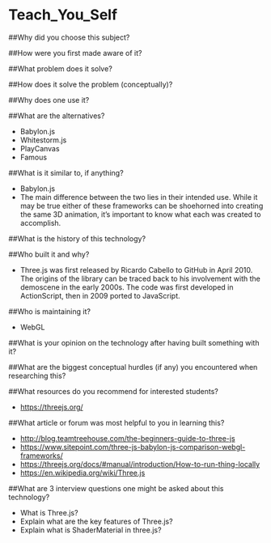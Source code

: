 # Teach_You_Self

##Why did you choose this subject?



##How were you first made aware of it?



##What problem does it solve?



##How does it solve the problem (conceptually)?



##Why does one use it?



##What are the alternatives?

- Babylon.js
- Whitestorm.js
- PlayCanvas
- Famous

##What is it similar to, if anything?

- Babylon.js
- The main difference between the two lies in their intended use. While it may be true either of these frameworks can be shoehorned into creating the same 3D animation, it’s important to know what each was created to accomplish.

##What is the history of this technology?



##Who built it and why?

- Three.js was first released by Ricardo Cabello to GitHub in April 2010. The origins of the library can be traced back to his involvement with the demoscene in the early 2000s. The code was first developed in ActionScript, then in 2009 ported to JavaScript.

##Who is maintaining it?

- WebGL

##What is your opinion on the technology after having built something with it?



##What are the biggest conceptual hurdles (if any) you encountered when researching this?



##What resources do you recommend for interested students?

- https://threejs.org/


##What article or forum was most helpful to you in learning this?

- http://blog.teamtreehouse.com/the-beginners-guide-to-three-js
- https://www.sitepoint.com/three-js-babylon-js-comparison-webgl-frameworks/
- https://threejs.org/docs/#manual/introduction/How-to-run-thing-locally
- https://en.wikipedia.org/wiki/Three.js

##What are 3 interview questions one might be asked about this technology?

- What is Three.js?
- Explain what are the key features of Three.js?
- Explain what is ShaderMaterial in three.js?
